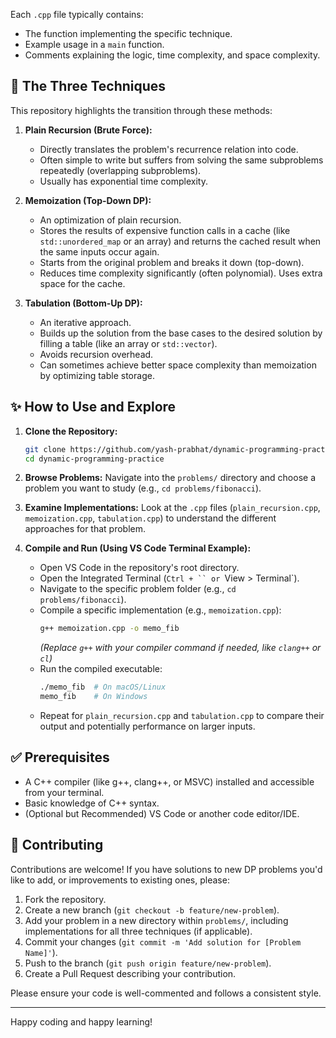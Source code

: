
Each `.cpp` file typically contains:

*   The function implementing the specific technique.
*   Example usage in a `main` function.
*   Comments explaining the logic, time complexity, and space complexity.

## 🤔 The Three Techniques

This repository highlights the transition through these methods:

1.  **Plain Recursion (Brute Force):**
    *   Directly translates the problem's recurrence relation into code.
    *   Often simple to write but suffers from solving the same subproblems repeatedly (overlapping subproblems).
    *   Usually has exponential time complexity.

2.  **Memoization (Top-Down DP):**
    *   An optimization of plain recursion.
    *   Stores the results of expensive function calls in a cache (like `std::unordered_map` or an array) and returns the cached result when the same inputs occur again.
    *   Starts from the original problem and breaks it down (top-down).
    *   Reduces time complexity significantly (often polynomial). Uses extra space for the cache.

3.  **Tabulation (Bottom-Up DP):**
    *   An iterative approach.
    *   Builds up the solution from the base cases to the desired solution by filling a table (like an array or `std::vector`).
    *   Avoids recursion overhead.
    *   Can sometimes achieve better space complexity than memoization by optimizing table storage.

## ✨ How to Use and Explore

1.  **Clone the Repository:**
    ```bash
    git clone https://github.com/yash-prabhat/dynamic-programming-practice.git
    cd dynamic-programming-practice
    ```

2.  **Browse Problems:** Navigate into the `problems/` directory and choose a problem you want to study (e.g., `cd problems/fibonacci`).

3.  **Examine Implementations:** Look at the `.cpp` files (`plain_recursion.cpp`, `memoization.cpp`, `tabulation.cpp`) to understand the different approaches for that problem.

4.  **Compile and Run (Using VS Code Terminal Example):**
    *   Open VS Code in the repository's root directory.
    *   Open the Integrated Terminal (`Ctrl + `` or `View > Terminal`).
    *   Navigate to the specific problem folder (e.g., `cd problems/fibonacci`).
    *   Compile a specific implementation (e.g., `memoization.cpp`):
        ```bash
        g++ memoization.cpp -o memo_fib
        ```
        *(Replace `g++` with your compiler command if needed, like `clang++` or `cl`)*
    *   Run the compiled executable:
        ```bash
        ./memo_fib  # On macOS/Linux
        memo_fib    # On Windows
        ```
    *   Repeat for `plain_recursion.cpp` and `tabulation.cpp` to compare their output and potentially performance on larger inputs.

## ✅ Prerequisites

*   A C++ compiler (like g++, clang++, or MSVC) installed and accessible from your terminal.
*   Basic knowledge of C++ syntax.
*   (Optional but Recommended) VS Code or another code editor/IDE.

## 🤝 Contributing

Contributions are welcome! If you have solutions to new DP problems you'd like to add, or improvements to existing ones, please:

1.  Fork the repository.
2.  Create a new branch (`git checkout -b feature/new-problem`).
3.  Add your problem in a new directory within `problems/`, including implementations for all three techniques (if applicable).
4.  Commit your changes (`git commit -m 'Add solution for [Problem Name]'`).
5.  Push to the branch (`git push origin feature/new-problem`).
6.  Create a Pull Request describing your contribution.

Please ensure your code is well-commented and follows a consistent style.

---

Happy coding and happy learning!
